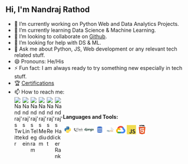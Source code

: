 ## Hi, I'm Nandraj Rathod

<!--<p align="left"> <img src="https://komarev.com/ghpvc/?username=Nandraj&label=Views&color=blue&style=plastic" alt="Nandraj" /> </p>-->

- 🔭 I’m currently working on Python Web and Data Analytics Projects.
- 🌱 I’m currently learning Data Science & Machine Learning.
- 👯 I’m looking to collaborate on [Github](https://github.com/Nandraj).
- 🤔 I’m looking for help with DS & ML.
- 💬 Ask me about Python, JS, Web development or any relevant tech related stuff.
- 😄 Pronouns: He/His
- ⚡ Fun fact: I am always ready to try something new especially in tech stuff.
- 🏆 [Certifications](https://github.com/Nandraj/Nandraj.github.io/blob/master/aboutMe.md#certificates)
- 📫 How to reach me: <br/>
   <a href="https://x.com/nandraj_rathod">
    <img align="left" alt="Nandraj's Twitter" width="22px" src="https://cdn.jsdelivr.net/npm/simple-icons@3.13.0/icons/x-dot-org.svg" />
  </a>
  <a href="https://www.linkedin.com/in/nandraj-rathod">
    <img align="left" alt="Nandraj's Linkdein" width="22px" src="https://cdn.jsdelivr.net/npm/simple-icons@v3/icons/linkedin.svg" />
  </a>
  <!--<a href="https://github.com/Nandraj">
    <img align="left" alt="Nandraj's Github" width="22px" src="https://cdn.jsdelivr.net/npm/simple-icons@v3/icons/github.svg" />
  </a>-->
  <a href="https://t.me/nandrajrathod">
    <img align="left" alt="Nandraj's Telegram" width="22px" src="https://cdn.jsdelivr.net/npm/simple-icons@v3/icons/telegram.svg" />
  </a>
  <a href="https://medium.com/@nandraj.rathod.009">
    <img align="left" alt="Nandraj's Medium" width="22px" src="https://cdn.jsdelivr.net/npm/simple-icons@v3/icons/medium.svg" />
  </a>
  <!--<a href="https://www.kaggle.com/nandrajrathod">
    <img align="left" alt="Nandraj's Kaggle" width="22px" src="https://cdn.jsdelivr.net/npm/simple-icons@v3/icons/kaggle.svg" />
  </a>-->
  <a href="https://www.reddit.com/user/nandrajrathod">
    <img align="left" alt="Nandraj's Reddit" width="22px" src="https://cdn.jsdelivr.net/npm/simple-icons@v3/icons/reddit.svg" />
  </a>
  <a href="https://www.hackerrank.com/nandraj_rathod?hr_r=1">
    <img align="left" alt="Nandraj's HackerRank" width="22px" src="https://cdn.jsdelivr.net/npm/simple-icons@v3/icons/hackerrank.svg" />
  </a>
  <!--<a href="https://instagram.com/nandraj_rathod">
    <img align="left" alt="Nandraj's Instagram" width="22px" src="https://cdn.jsdelivr.net/npm/simple-icons@v3/icons/instagram.svg" />
  </a>-->
  <!--<a href="https://www.youtube.com/channel/UCK7WkRvftl2ouoL9Y1IRw-w">
    <img align="left" alt="Nandraj's Youtube" width="22px" src="https://cdn.jsdelivr.net/npm/simple-icons@v3/icons/youtube.svg" />
  </a>--> 

<br/>

**Languages and Tools:**  
<p>
  <img height="25" width="25" src="https://raw.githubusercontent.com/github/explore/80688e429a7d4ef2fca1e82350fe8e3517d3494d/topics/python/python.png">
  <img height="25" width="25" src="https://raw.githubusercontent.com/github/explore/80688e429a7d4ef2fca1e82350fe8e3517d3494d/topics/flask/flask.png">
  <img height="25" width="25" src="https://raw.githubusercontent.com/github/explore/80688e429a7d4ef2fca1e82350fe8e3517d3494d/topics/django/django.png">
  <img height="25" width="25" src="https://raw.githubusercontent.com/github/explore/80688e429a7d4ef2fca1e82350fe8e3517d3494d/topics/sql/sql.png">
  <img height="25" width="25" src="https://raw.githubusercontent.com/github/explore/80688e429a7d4ef2fca1e82350fe8e3517d3494d/topics/mysql/mysql.png">
  <img height="25" width="25" src="https://raw.githubusercontent.com/github/explore/08e8077e6cd7375c007c6fd6ac8cced5d7738494/topics/google-cloud/google-cloud.png">
  <img height="25" width="25" src="https://raw.githubusercontent.com/github/explore/80688e429a7d4ef2fca1e82350fe8e3517d3494d/topics/javascript/javascript.png">
  <img height="25" width="25" src="https://raw.githubusercontent.com/github/explore/80688e429a7d4ef2fca1e82350fe8e3517d3494d/topics/html/html.png">
</p>
